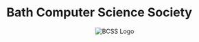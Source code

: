 # Bath Computer Science Society

<p align="center">
    <img src="https://github.com/bath-bcss.png" alt="BCSS Logo">
</p>
